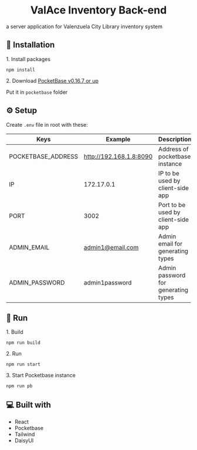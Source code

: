 <h1 id="title" align="center">ValAce Inventory Back-end</h1>

<p id="description">a server application for Valenzuela City Library inventory system</p>

<h2>🔨 Installation</h2>

<p>1. Install packages</p>

```
npm install
```

<p>2. Download <a href="https://github.com/pocketbase/pocketbase/releases">PocketBase v0.16.7 or up </a></p>
<p>Put it in <code>pocketbase</code> folder</p>

<h2>⚙️ Setup</h2>

<p>Create <code>.env</code> file in root with these:</p>

| Keys               | Example                 | Description                         |
| ------------------ | ----------------------- | ----------------------------------- |
| POCKETBASE_ADDRESS | http://192.168.1.8:8090 | Address of pocketbase instance      |
| IP                 | 172.17.0.1              | IP to be used by client-side app    |
| PORT               | 3002                    | Port to be used by client-side app  |
| ADMIN_EMAIL        | admin1@email.com        | Admin email for generating types    |
| ADMIN_PASSWORD     | admin1password          | Admin password for generating types |

<h2>🏃 Run</h2>

<p>1. Build</p>

```
npm run build
```

<p>2. Run</p>

```
npm run start
```

<p>3. Start Pocketbase instance</p>

```
npm run pb
```

<h2>💻 Built with</h2>

- React
- Pocketbase
- Tailwind
- DaisyUI

